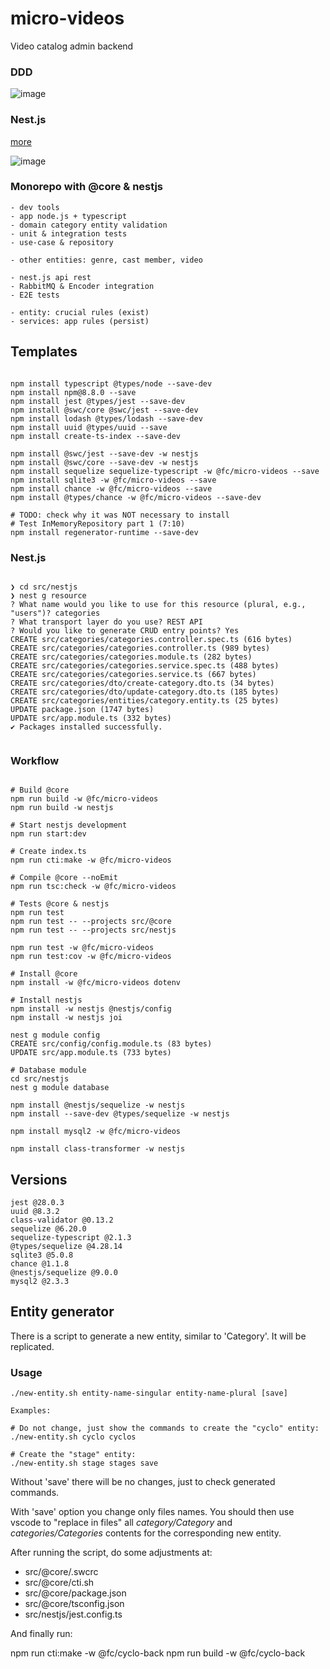 # micro-videos
Video catalog admin backend

### DDD

![image](https://user-images.githubusercontent.com/86032/169137869-414c9e67-19a6-4458-a453-76c7d8273562.png)

### Nest.js

[more](https://github.com/bampli/micro-videos/issues/10)

![image](https://user-images.githubusercontent.com/86032/170346318-6e89b8f9-d51d-45df-a7bf-a09fd2512472.png)

### Monorepo with @core & nestjs

```
- dev tools
- app node.js + typescript
- domain category entity validation
- unit & integration tests
- use-case & repository

- other entities: genre, cast member, video

- nest.js api rest
- RabbitMQ & Encoder integration
- E2E tests

- entity: crucial rules (exist)
- services: app rules (persist)

```

## Templates


```

npm install typescript @types/node --save-dev
npm install npm@8.8.0 --save
npm install jest @types/jest --save-dev
npm install @swc/core @swc/jest --save-dev
npm install lodash @types/lodash --save-dev
npm install uuid @types/uuid --save
npm install create-ts-index --save-dev

npm install @swc/jest --save-dev -w nestjs
npm install @swc/core --save-dev -w nestjs
npm install sequelize sequelize-typescript -w @fc/micro-videos --save
npm install sqlite3 -w @fc/micro-videos --save
npm install chance -w @fc/micro-videos --save
npm install @types/chance -w @fc/micro-videos --save-dev

# TODO: check why it was NOT necessary to install
# Test InMemoryRepository part 1 (7:10)
npm install regenerator-runtime --save-dev

```

### Nest.js

```

❯ cd src/nestjs
❯ nest g resource
? What name would you like to use for this resource (plural, e.g., "users")? categories
? What transport layer do you use? REST API
? Would you like to generate CRUD entry points? Yes
CREATE src/categories/categories.controller.spec.ts (616 bytes)
CREATE src/categories/categories.controller.ts (989 bytes)
CREATE src/categories/categories.module.ts (282 bytes)
CREATE src/categories/categories.service.spec.ts (488 bytes)
CREATE src/categories/categories.service.ts (667 bytes)
CREATE src/categories/dto/create-category.dto.ts (34 bytes)
CREATE src/categories/dto/update-category.dto.ts (185 bytes)
CREATE src/categories/entities/category.entity.ts (25 bytes)
UPDATE package.json (1747 bytes)
UPDATE src/app.module.ts (332 bytes)
✔ Packages installed successfully.


```

### Workflow

```

# Build @core
npm run build -w @fc/micro-videos
npm run build -w nestjs

# Start nestjs development
npm run start:dev

# Create index.ts
npm run cti:make -w @fc/micro-videos

# Compile @core --noEmit
npm run tsc:check -w @fc/micro-videos

# Tests @core & nestjs
npm run test
npm run test -- --projects src/@core
npm run test -- --projects src/nestjs

npm run test -w @fc/micro-videos
npm run test:cov -w @fc/micro-videos

# Install @core
npm install -w @fc/micro-videos dotenv

# Install nestjs
npm install -w nestjs @nestjs/config
npm install -w nestjs joi

nest g module config
CREATE src/config/config.module.ts (83 bytes)
UPDATE src/app.module.ts (733 bytes)

# Database module
cd src/nestjs
nest g module database

npm install @nestjs/sequelize -w nestjs
npm install --save-dev @types/sequelize -w nestjs

npm install mysql2 -w @fc/micro-videos

npm install class-transformer -w nestjs

```

## Versions

```
jest @28.0.3
uuid @8.3.2
class-validator @0.13.2
sequelize @6.20.0
sequelize-typescript @2.1.3
@types/sequelize @4.28.14
sqlite3 @5.0.8
chance @1.1.8
@nestjs/sequelize @9.0.0
mysql2 @2.3.3

```

## Entity generator

There is a script to generate a new entity, similar to 'Category'. It will be replicated.

### Usage

```
./new-entity.sh entity-name-singular entity-name-plural [save]

Examples:

# Do not change, just show the commands to create the "cyclo" entity:
./new-entity.sh cyclo cyclos

# Create the "stage" entity:
./new-entity.sh stage stages save

```

Without 'save' there will be no changes, just to check generated commands.

With 'save' option you change only files names. You should then use vscode to "replace in files" all *category/Category* and *categories/Categories* contents for the corresponding new entity.

After running the script, do some adjustments at:

- src/@core/.swcrc
- src/@core/cti.sh
- src/@core/package.json
- src/@core/tsconfig.json
- src/nestjs/jest.config.ts

And finally run:

  npm run cti:make -w @fc/cyclo-back
  npm run build -w @fc/cyclo-back
